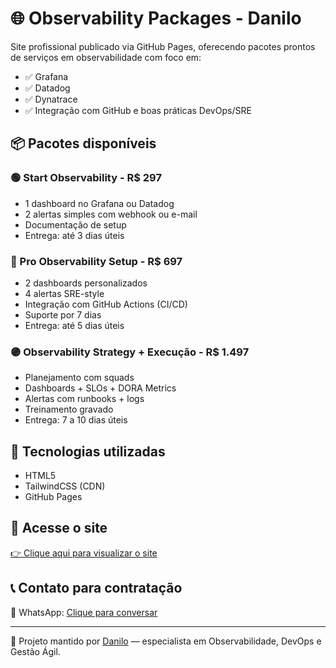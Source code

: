 # 🌐 Observability Packages - Danilo

Site profissional publicado via GitHub Pages, oferecendo pacotes prontos de serviços em observabilidade com foco em:

- ✅ Grafana
- ✅ Datadog
- ✅ Dynatrace
- ✅ Integração com GitHub e boas práticas DevOps/SRE

## 📦 Pacotes disponíveis

### 🟢 Start Observability - R$ 297
- 1 dashboard no Grafana ou Datadog
- 2 alertas simples com webhook ou e-mail
- Documentação de setup
- Entrega: até 3 dias úteis

### 🔵 Pro Observability Setup - R$ 697
- 2 dashboards personalizados
- 4 alertas SRE-style
- Integração com GitHub Actions (CI/CD)
- Suporte por 7 dias
- Entrega: até 5 dias úteis

### 🟣 Observability Strategy + Execução - R$ 1.497
- Planejamento com squads
- Dashboards + SLOs + DORA Metrics
- Alertas com runbooks + logs
- Treinamento gravado
- Entrega: 7 a 10 dias úteis

## 🚀 Tecnologias utilizadas

- HTML5
- TailwindCSS (CDN)
- GitHub Pages

## 🔗 Acesse o site

[👉 Clique aqui para visualizar o site](https://SEU_USUARIO.github.io/observability-site/)

## 📞 Contato para contratação

📲 WhatsApp: [Clique para conversar](https://wa.me/5511999999999)

---

🔧 Projeto mantido por [Danilo](https://github.com/SEU_USUARIO) — especialista em Observabilidade, DevOps e Gestão Ágil.
